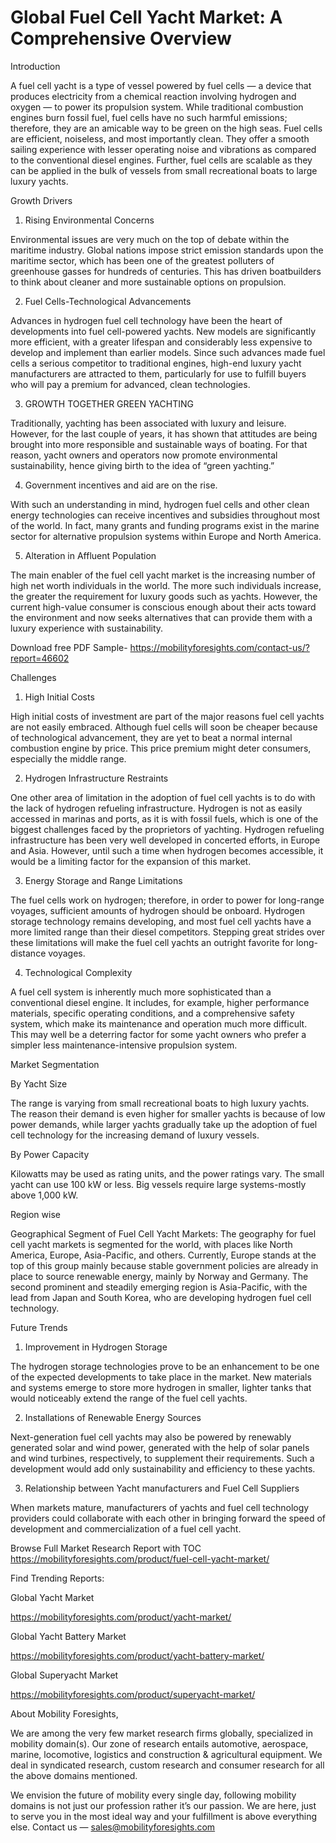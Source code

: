 # Global Fuel Cell Yacht Market: A Comprehensive Overview

Introduction

A fuel cell yacht is a type of vessel powered by fuel cells — a device that produces electricity from a chemical reaction involving hydrogen and oxygen — to power its propulsion system. While traditional combustion engines burn fossil fuel, fuel cells have no such harmful emissions; therefore, they are an amicable way to be green on the high seas. Fuel cells are efficient, noiseless, and most importantly clean. They offer a smooth sailing experience with lesser operating noise and vibrations as compared to the conventional diesel engines. Further, fuel cells are scalable as they can be applied in the bulk of vessels from small recreational boats to large luxury yachts.

Growth Drivers

1. Rising Environmental Concerns

Environmental issues are very much on the top of debate within the maritime industry. Global nations impose strict emission standards upon the maritime sector, which has been one of the greatest polluters of greenhouse gasses for hundreds of centuries. This has driven boatbuilders to think about cleaner and more sustainable options on propulsion.

2. Fuel Cells-Technological Advancements

Advances in hydrogen fuel cell technology have been the heart of developments into fuel cell-powered yachts. New models are significantly more efficient, with a greater lifespan and considerably less expensive to develop and implement than earlier models. Since such advances made fuel cells a serious competitor to traditional engines, high-end luxury yacht manufacturers are attracted to them, particularly for use to fulfill buyers who will pay a premium for advanced, clean technologies.

3. GROWTH TOGETHER GREEN YACHTING

Traditionally, yachting has been associated with luxury and leisure. However, for the last couple of years, it has shown that attitudes are being brought into more responsible and sustainable ways of boating. For that reason, yacht owners and operators now promote environmental sustainability, hence giving birth to the idea of “green yachting.”

4. Government incentives and aid are on the rise.

With such an understanding in mind, hydrogen fuel cells and other clean energy technologies can receive incentives and subsidies throughout most of the world. In fact, many grants and funding programs exist in the marine sector for alternative propulsion systems within Europe and North America.

5. Alteration in Affluent Population

The main enabler of the fuel cell yacht market is the increasing number of high net worth individuals in the world. The more such individuals increase, the greater the requirement for luxury goods such as yachts. However, the current high-value consumer is conscious enough about their acts toward the environment and now seeks alternatives that can provide them with a luxury experience with sustainability.

Download free PDF Sample- https://mobilityforesights.com/contact-us/?report=46602

Challenges

1. High Initial Costs

High initial costs of investment are part of the major reasons fuel cell yachts are not easily embraced. Although fuel cells will soon be cheaper because of technological advancement, they are yet to beat a normal internal combustion engine by price. This price premium might deter consumers, especially the middle range.

2. Hydrogen Infrastructure Restraints

One other area of limitation in the adoption of fuel cell yachts is to do with the lack of hydrogen refueling infrastructure. Hydrogen is not as easily accessed in marinas and ports, as it is with fossil fuels, which is one of the biggest challenges faced by the proprietors of yachting. Hydrogen refueling infrastructure has been very well developed in concerted efforts, in Europe and Asia. However, until such a time when hydrogen becomes accessible, it would be a limiting factor for the expansion of this market.

3. Energy Storage and Range Limitations

The fuel cells work on hydrogen; therefore, in order to power for long-range voyages, sufficient amounts of hydrogen should be onboard. Hydrogen storage technology remains developing, and most fuel cell yachts have a more limited range than their diesel competitors. Stepping great strides over these limitations will make the fuel cell yachts an outright favorite for long-distance voyages.

4. Technological Complexity

A fuel cell system is inherently much more sophisticated than a conventional diesel engine. It includes, for example, higher performance materials, specific operating conditions, and a comprehensive safety system, which make its maintenance and operation much more difficult. This may well be a deterring factor for some yacht owners who prefer a simpler less maintenance-intensive propulsion system.

Market Segmentation

By Yacht Size

The range is varying from small recreational boats to high luxury yachts. The reason their demand is even higher for smaller yachts is because of low power demands, while larger yachts gradually take up the adoption of fuel cell technology for the increasing demand of luxury vessels.

By Power Capacity

Kilowatts may be used as rating units, and the power ratings vary. The small yacht can use 100 kW or less. Big vessels require large systems-mostly above 1,000 kW.

Region wise

Geographical Segment of Fuel Cell Yacht Markets: The geography for fuel cell yacht markets is segmented for the world, with places like North America, Europe, Asia-Pacific, and others. Currently, Europe stands at the top of this group mainly because stable government policies are already in place to source renewable energy, mainly by Norway and Germany. The second prominent and steadily emerging region is Asia-Pacific, with the lead from Japan and South Korea, who are developing hydrogen fuel cell technology.

Future Trends

1. Improvement in Hydrogen Storage

The hydrogen storage technologies prove to be an enhancement to be one of the expected developments to take place in the market. New materials and systems emerge to store more hydrogen in smaller, lighter tanks that would noticeably extend the range of the fuel cell yachts.

2. Installations of Renewable Energy Sources

Next-generation fuel cell yachts may also be powered by renewably generated solar and wind power, generated with the help of solar panels and wind turbines, respectively, to supplement their requirements. Such a development would add only sustainability and efficiency to these yachts.

3. Relationship between Yacht manufacturers and Fuel Cell Suppliers

When markets mature, manufacturers of yachts and fuel cell technology providers could collaborate with each other in bringing forward the speed of development and commercialization of a fuel cell yacht.

Browse Full Market Research Report with TOC https://mobilityforesights.com/product/fuel-cell-yacht-market/

Find Trending Reports:

Global Yacht Market

https://mobilityforesights.com/product/yacht-market/

Global Yacht Battery Market

https://mobilityforesights.com/product/yacht-battery-market/

Global Superyacht Market

https://mobilityforesights.com/product/superyacht-market/

About Mobility Foresights,

We are among the very few market research firms globally, specialized in mobility domain(s). Our zone of research entails automotive, aerospace, marine, locomotive, logistics and construction & agricultural equipment. We deal in syndicated research, custom research and consumer research for all the above domains mentioned.

We envision the future of mobility every single day, following mobility domains is not just our profession rather it’s our passion. We are here, just to serve you in the most ideal way and your fulfillment is above everything else. Contact us — sales@mobilityforesights.com
